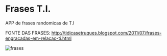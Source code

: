 # Frases T.I.

APP de frases randomicas de T.I

FONTE DAS FRASES:
http://tidicasetruques.blogspot.com/2011/07/frases-engracadas-em-relacao-ti.html

![frases](https://user-images.githubusercontent.com/17034932/73586099-8a501800-4487-11ea-8a04-465fb995d49a.gif)

